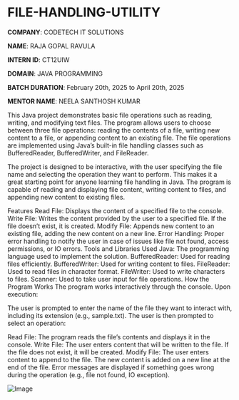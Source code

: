 # FILE-HANDLING-UTILITY

**COMPANY**: CODETECH IT SOLUTIONS

**NAME**: RAJA GOPAL RAVULA

**INTERN ID**: CT12UIW

**DOMAIN**: JAVA PROGRAMMING

**BATCH DURATION**: February 20th, 2025 to April 20th, 2025

**MENTOR NAME**: NEELA SANTHOSH KUMAR

This Java project demonstrates basic file operations such as reading, writing, and modifying text files. The program allows users to choose between three file operations: reading the contents of a file, writing new content to a file, or appending content to an existing file. The file operations are implemented using Java’s built-in file handling classes such as BufferedReader, BufferedWriter, and FileReader.

The project is designed to be interactive, with the user specifying the file name and selecting the operation they want to perform. This makes it a great starting point for anyone learning file handling in Java. The program is capable of reading and displaying file content, writing content to files, and appending new content to existing files.

Features Read File: Displays the content of a specified file to the console. Write File: Writes the content provided by the user to a specified file. If the file doesn’t exist, it is created. Modify File: Appends new content to an existing file, adding the new content on a new line. Error Handling: Proper error handling to notify the user in case of issues like file not found, access permissions, or IO errors. Tools and Libraries Used Java: The programming language used to implement the solution. BufferedReader: Used for reading files efficiently. BufferedWriter: Used for writing content to files. FileReader: Used to read files in character format. FileWriter: Used to write characters to files. Scanner: Used to take user input for file operations. How the Program Works The program works interactively through the console. Upon execution:

The user is prompted to enter the name of the file they want to interact with, including its extension (e.g., sample.txt). The user is then prompted to select an operation:

Read File: The program reads the file’s contents and displays it in the console.
Write File: The user enters content that will be written to the file. If the file does not exist, it will be created.
Modify File: The user enters content to append to the file. The new content is added on a new line at the end of the file. Error messages are displayed if something goes wrong during the operation (e.g., file not found, IO exception).

![Image](https://github.com/user-attachments/assets/297f6d6d-dac4-4964-80ed-e4d39000e0fb)
